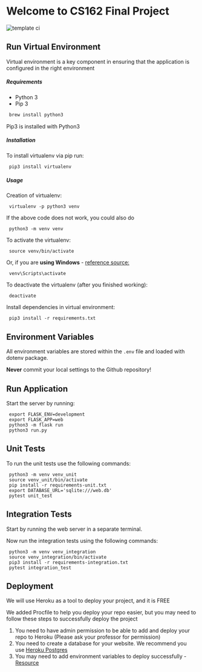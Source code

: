 # Welcome to CS162 Final Project

![template ci](https://github.com/minerva-schools/template-cs162/actions/workflows/ci.yaml/badge.svg)

## Run Virtual Environment

Virtual environment is a key component in ensuring that the application is configured in the right environment

##### Requirements
* Python 3
* Pip 3

```bash
 brew install python3
```

Pip3 is installed with Python3

##### Installation
To install virtualenv via pip run:
```bash
 pip3 install virtualenv
```

##### Usage
Creation of virtualenv:

     virtualenv -p python3 venv

If the above code does not work, you could also do

     python3 -m venv venv

To activate the virtualenv:

     source venv/bin/activate

Or, if you are **using Windows** - [reference source:](https://stackoverflow.com/questions/8921188/issue-with-virtualenv-cannot-activate)

     venv\Scripts\activate

To deactivate the virtualenv (after you finished working):

     deactivate

Install dependencies in virtual environment:

     pip3 install -r requirements.txt

## Environment Variables

All environment variables are stored within the `.env` file and loaded with dotenv package.

**Never** commit your local settings to the Github repository!

## Run Application

Start the server by running:

     export FLASK_ENV=development
     export FLASK_APP=web
     python3 -m flask run
     python3 run.py

## Unit Tests
To run the unit tests use the following commands:

     python3 -m venv venv_unit
     source venv_unit/bin/activate
     pip install -r requirements-unit.txt
     export DATABASE_URL='sqlite:///web.db'
     pytest unit_test

## Integration Tests
Start by running the web server in a separate terminal.

Now run the integration tests using the following commands:

     python3 -m venv venv_integration
     source venv_integration/bin/activate
     pip3 install -r requirements-integration.txt
     pytest integration_test

## Deployment
We will use Heroku as a tool to deploy your project, and it is FREE

We added Procfile to help you deploy your repo easier, 
but you may need to follow these steps to successfully deploy the project

1. You need to have admin permission to be able to add and deploy your repo to Heroku 
(Please ask your professor for permission)
2. You need to create a database for your website. 
We recommend you use [Heroku Postgres](https://dev.to/prisma/how-to-setup-a-free-postgresql-database-on-heroku-1dc1)
3. You may need to add environment variables to deploy successfully - [Resource](https://devcenter.heroku.com/articles/config-vars#using-the-heroku-dashboard)
